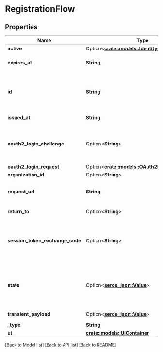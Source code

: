 # RegistrationFlow

## Properties

Name | Type | Description | Notes
------------ | ------------- | ------------- | -------------
**active** | Option<[**crate::models::IdentityCredentialsType**](identityCredentialsType.md)> |  | [optional]
**expires_at** | **String** | ExpiresAt is the time (UTC) when the flow expires. If the user still wishes to log in, a new flow has to be initiated. | 
**id** | **String** | ID represents the flow's unique ID. When performing the registration flow, this represents the id in the registration ui's query parameter: http://<selfservice.flows.registration.ui_url>/?flow=<id> | 
**issued_at** | **String** | IssuedAt is the time (UTC) when the flow occurred. | 
**oauth2_login_challenge** | Option<**String**> | Ory OAuth 2.0 Login Challenge.  This value is set using the `login_challenge` query parameter of the registration and login endpoints. If set will cooperate with Ory OAuth2 and OpenID to act as an OAuth2 server / OpenID Provider. | [optional]
**oauth2_login_request** | Option<[**crate::models::OAuth2LoginRequest**](oAuth2LoginRequest.md)> |  | [optional]
**organization_id** | Option<**String**> |  | [optional]
**request_url** | **String** | RequestURL is the initial URL that was requested from Ory Kratos. It can be used to forward information contained in the URL's path or query for example. | 
**return_to** | Option<**String**> | ReturnTo contains the requested return_to URL. | [optional]
**session_token_exchange_code** | Option<**String**> | SessionTokenExchangeCode holds the secret code that the client can use to retrieve a session token after the flow has been completed. This is only set if the client has requested a session token exchange code, and if the flow is of type \"api\", and only on creating the flow. | [optional]
**state** | Option<[**serde_json::Value**](.md)> | State represents the state of this request:  choose_method: ask the user to choose a method (e.g. registration with email) sent_email: the email has been sent to the user passed_challenge: the request was successful and the registration challenge was passed. | 
**transient_payload** | Option<[**serde_json::Value**](.md)> | TransientPayload is used to pass data from the registration to a webhook | [optional]
**_type** | **String** | The flow type can either be `api` or `browser`. | 
**ui** | [**crate::models::UiContainer**](uiContainer.md) |  | 

[[Back to Model list]](../README.md#documentation-for-models) [[Back to API list]](../README.md#documentation-for-api-endpoints) [[Back to README]](../README.md)


